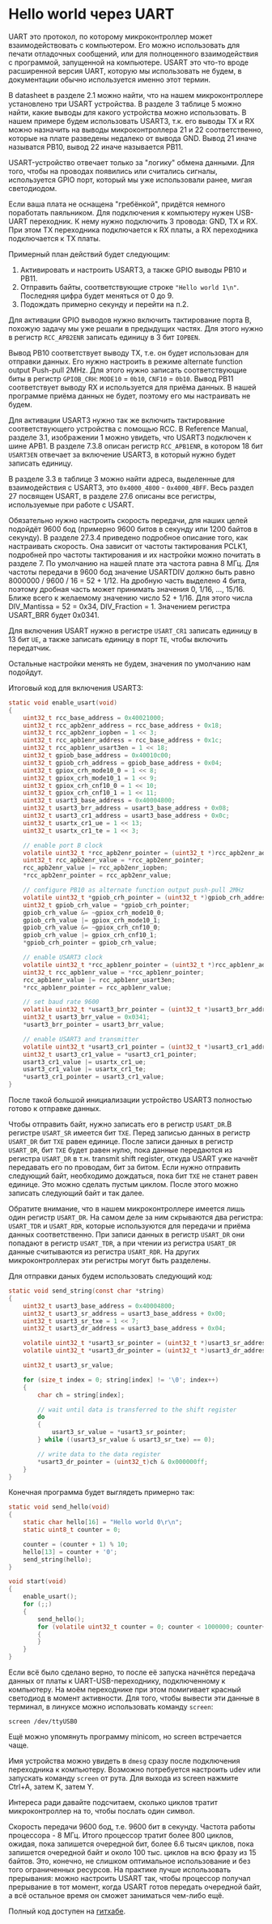 # Hello world через UART

UART это протокол, по которому микроконтроллер может взаимодействовать с
компьютером. Его можно использовать для печати отладочных сообщений, или для
полноценного взаимодействия с программой, запущенной на компьютере. USART это
что-то вроде расширенной версия UART, которую мы использовать не будем, в
документации обычно используется именно этот термин.

В datasheet в разделе 2.1 можно найти, что на нашем микроконтроллере установлено
три USART устройства. В разделе 3 таблице 5 можно найти, какие выводы для какого
устройства можно использовать. В нашем примере будем использовать USART3, т.к.
его выводы TX и RX можно назначить на выводы микроконтроллера 21 и 22
соответственно, которые на плате разведены недалеко от вывода GND. Вывод 21
иначе называтся PB10, вывод 22 иначе называется PB11.

USART-устройство отвечает только за "логику" обмена данными. Для того, чтобы на
проводах появились или считались сигналы, используется GPIO порт, который мы уже
использовали ранее, мигая светодиодом.

Если ваша плата не оснащена "гребёнкой", придётся немного поработать паяльником.
Для подключения к компьютеру нужен USB-UART переходник. К нему нужно подключить
3 провода: GND, TX и RX. При этом TX переходника подключается к RX платы, а RX
переходника подключается к TX платы.

Примерный план действий будет следующим:

1. Активировать и настроить USART3, а также GPIO выводы PB10 и PB11.
2. Отправить байты, соответствующие строке `"Hello world 1\n"`. Последняя цифра
   будет меняться от 0 до 9.
3. Подождать примерно секунду и перейти на п.2.

Для активации GPIO выводов нужно включить тактирование порта B, похожую задачу
мы уже решали в предыдущих частях. Для этого нужно в регистр `RCC_APB2ENR`
записать единицу в 3 бит `IOPBEN`.

Вывод PB10 соответствует выводу TX, т.е. он будет использован для отправки
данных. Его нужно настроить в режиме alternate function output Push-pull 2MHz.
Для этого нужно записать соответствующие биты в регистр `GPIOB_CRH`: `MODE10` =
`0b10`, `CNF10` = `0b10`. Вывод PB11 соответствует выводу RX и используется для
приёма данных. В нашей программе приёма данных не будет, поэтому его мы
настраивать не будем.

Для активации USART3 нужно так же включить тактирование соответствующего
устройства с помощью RCC. В Reference Manual, разделе 3.1, изображении 1 можно
увидеть, что USART3 подключен к шине APB1. В разделе 7.3.8 описан регистр
`RCC_APB1ENR`, в котором 18 бит `USART3EN` отвечает за включение USART3, в
который нужно будет записать единицу.

В разделе 3.3 в таблице 3 можно найти адреса, выделенные для взаимодействия с
USART3, это `0x4000_4800` - `0x4000_4BFF`. Весь раздел 27 посвящен USART, в
разделе 27.6 описаны все регистры, используемые при работе с USART.

Обязательно нужно настроить скорость передачи, для наших целей подойдёт 9600 бод
(примерно 9600 битов в секунду или 1200 байтов в секунду). В разделе 27.3.4
приведено подробное описание того, как настраивать скорость. Она зависит от
частоты тактирования PCLK1, подробней про частоты тактирования и их настройки
можно почитать в разделе 7. По умолчанию на нашей плате эта частота равна 8 МГц.
Для частоты передачи в 9600 бод значение USARTDIV должно быть равно 8000000 /
9600 / 16 = 52 + 1/12. На дробную часть выделено 4 бита, поэтому дробная часть
может принимать значения 0, 1/16, ..., 15/16. Ближе всего к желаемому значению
число 52 + 1/16. Для этого числа DIV_Mantissa = 52 = 0x34, DIV_Fraction = 1.
Значением регистра USART_BRR будет 0x0341.

Для включения USART нужно в регистре `USART_CR1` записать единицу в 13 бит `UE`,
а также записать единицу в порт `TE`, чтобы включить передатчик.

Остальные настройки менять не будем, значения по умолчанию нам подойдут.

Итоговый код для включения USART3:

```c
static void enable_usart(void)
{
    uint32_t rcc_base_address = 0x40021000;
    uint32_t rcc_apb2enr_address = rcc_base_address + 0x18;
    uint32_t rcc_apb2enr_iopben = 1 << 3;
    uint32_t rcc_apb1enr_address = rcc_base_address + 0x1c;
    uint32_t rcc_apb1enr_usart3en = 1 << 18;
    uint32_t gpiob_base_address = 0x40010c00;
    uint32_t gpiob_crh_address = gpiob_base_address + 0x04;
    uint32_t gpiox_crh_mode10_0 = 1 << 8;
    uint32_t gpiox_crh_mode10_1 = 1 << 9;
    uint32_t gpiox_crh_cnf10_0 = 1 << 10;
    uint32_t gpiox_crh_cnf10_1 = 1 << 11;
    uint32_t usart3_base_address = 0x40004800;
    uint32_t usart3_brr_address = usart3_base_address + 0x08;
    uint32_t usart3_cr1_address = usart3_base_address + 0x0c;
    uint32_t usartx_cr1_ue = 1 << 13;
    uint32_t usartx_cr1_te = 1 << 3;

    // enable port B clock
    volatile uint32_t *rcc_apb2enr_pointer = (uint32_t *)rcc_apb2enr_address;
    uint32_t rcc_apb2enr_value = *rcc_apb2enr_pointer;
    rcc_apb2enr_value |= rcc_apb2enr_iopben;
    *rcc_apb2enr_pointer = rcc_apb2enr_value;

    // configure PB10 as alternate function output push-pull 2MHz
    volatile uint32_t *gpiob_crh_pointer = (uint32_t *)gpiob_crh_address;
    uint32_t gpiob_crh_value = *gpiob_crh_pointer;
    gpiob_crh_value &= ~gpiox_crh_mode10_0;
    gpiob_crh_value |= gpiox_crh_mode10_1;
    gpiob_crh_value &= ~gpiox_crh_cnf10_0;
    gpiob_crh_value |= gpiox_crh_cnf10_1;
    *gpiob_crh_pointer = gpiob_crh_value;

    // enable USART3 clock
    volatile uint32_t *rcc_apb1enr_pointer = (uint32_t *)rcc_apb1enr_address;
    uint32_t rcc_apb1enr_value = *rcc_apb1enr_pointer;
    rcc_apb1enr_value |= rcc_apb1enr_usart3en;
    *rcc_apb1enr_pointer = rcc_apb1enr_value;

    // set baud rate 9600
    volatile uint32_t *usart3_brr_pointer = (uint32_t *)usart3_brr_address;
    uint32_t usart3_brr_value = 0x0341;
    *usart3_brr_pointer = usart3_brr_value;

    // enable USART3 and transmitter
    volatile uint32_t *usart3_cr1_pointer = (uint32_t *)usart3_cr1_address;
    uint32_t usart3_cr1_value = *usart3_cr1_pointer;
    usart3_cr1_value |= usartx_cr1_ue;
    usart3_cr1_value |= usartx_cr1_te;
    *usart3_cr1_pointer = usart3_cr1_value;
}
```

После такой большой инициализации устройство USART3 полностью готово к отправке
данных.

Чтобы отправить байт, нужно записать его в регистр `USART_DR`.В регистре
`USART_SR` имеется бит `TXE`. Перед записью данных в регистр `USART_DR` бит
`TXE` равен единице. После записи данных в регистр `USART_DR`, бит `TXE` будет
равен нулю, пока данные передаются из регистра `USART_DR` в т.н. transmit shift
register, откуда USART уже начнёт передавать его по проводам, бит за битом. Если
нужно отправить следующий байт, необходимо дождаться, пока бит `TXE` не станет
равен единице. Это можно сделать пустым циклом. После этого можно записать
следующий байт и так далее.

Обратите внимание, что в нашем микроконтроллере имеется лишь один регистр
`USART_DR`. На самом деле за ним скрываются два регистра: `USART_TDR` и
`USART_RDR`, которые используются для передачи и приёма данных соответственно.
При записи данных в регистр `USART_DR` они попадают в регистр `USART_TDR`, а при
чтении из регистра `USART_DR` данные считываются из регистра `USART_RDR`. На
других микроконтроллерах эти регистры могут быть разделены.

Для отправки даных будем использовать следующий код:

```c
static void send_string(const char *string)
{
    uint32_t usart3_base_address = 0x40004800;
    uint32_t usart3_sr_address = usart3_base_address + 0x00;
    uint32_t usart3_sr_txe = 1 << 7;
    uint32_t usart3_dr_address = usart3_base_address + 0x04;

    volatile uint32_t *usart3_sr_pointer = (uint32_t *)usart3_sr_address;
    volatile uint32_t *usart3_dr_pointer = (uint32_t *)usart3_dr_address;

    uint32_t usart3_sr_value;

    for (size_t index = 0; string[index] != '\0'; index++)
    {
        char ch = string[index];

        // wait until data is transferred to the shift register
        do
        {
            usart3_sr_value = *usart3_sr_pointer;
        } while ((usart3_sr_value & usart3_sr_txe) == 0);

        // write data to the data register
        *usart3_dr_pointer = (uint32_t)ch & 0x000000ff;
    }
}
```

Конечная программа будет выглядеть примерно так:

```c
static void send_hello(void)
{
    static char hello[16] = "Hello world 0\r\n";
    static uint8_t counter = 0;

    counter = (counter + 1) % 10;
    hello[13] = counter + '0';
    send_string(hello);
}

void start(void)
{
    enable_usart();
    for (;;)
    {
        send_hello();
        for (volatile uint32_t counter = 0; counter < 1000000; counter++)
        {
        }
    }
}
```

Если всё было сделано верно, то после её запуска начнётся передача данных от
платы к UART-USB-переходнику, подключенному к компьютеру. На моём переходнике
при этом помигивает красный светодиод в момент активности. Для того, чтобы
вывести эти данные в терминал, в линуксе можно использовать команду `screen`:

```
screen /dev/ttyUSB0
```

Ещё можно упомянуть программу minicom, но screen встречается чаще.

Имя устройства можно увидеть в `dmesg` сразу после подключения переходника к
компьютеру. Возможно потребуется настроить udev или запускать команду `screen`
от рута. Для выхода из screen нажмите Ctrl+A, затем K, затем Y.

Интереса ради давайте подсчитаем, сколько циклов тратит микроконтроллер на то,
чтобы послать один символ.

Скорость передачи 9600 бод, т.е. 9600 бит в секунду. Частота работы процессора -
8 МГц. Итого процессор тратит более 800 циклов, ожидая, пока запишется очередной
бит, более 6.6 тысяч циклов, пока запишется очередной байт и около 100 тыс.
циклов на всю фразу из 15 байтов. Это, конечно, не слишком оптимальное
использование и без того ограниченных ресурсов. На практике лучше использовать
прерывания: можно настроить USART так, чтобы процессор получал прерывание в тот
момент, когда USART готов передать очередной байт, а всё остальное время он
сможет заниматься чем-либо ещё.

Полный код доступен на
[гитхабе](https://github.com/vbezhenar/stm32-tutorial/blob/main/7-uart).
